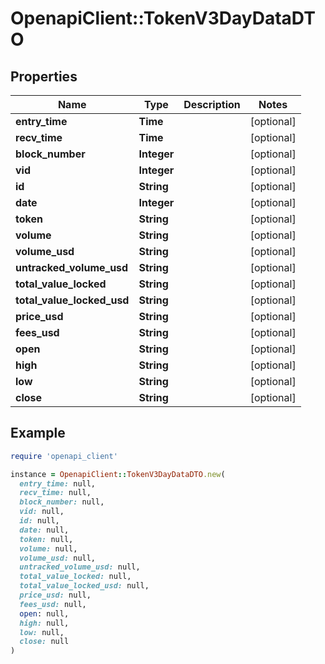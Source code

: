# OpenapiClient::TokenV3DayDataDTO

## Properties

| Name | Type | Description | Notes |
| ---- | ---- | ----------- | ----- |
| **entry_time** | **Time** |  | [optional] |
| **recv_time** | **Time** |  | [optional] |
| **block_number** | **Integer** |  | [optional] |
| **vid** | **Integer** |  | [optional] |
| **id** | **String** |  | [optional] |
| **date** | **Integer** |  | [optional] |
| **token** | **String** |  | [optional] |
| **volume** | **String** |  | [optional] |
| **volume_usd** | **String** |  | [optional] |
| **untracked_volume_usd** | **String** |  | [optional] |
| **total_value_locked** | **String** |  | [optional] |
| **total_value_locked_usd** | **String** |  | [optional] |
| **price_usd** | **String** |  | [optional] |
| **fees_usd** | **String** |  | [optional] |
| **open** | **String** |  | [optional] |
| **high** | **String** |  | [optional] |
| **low** | **String** |  | [optional] |
| **close** | **String** |  | [optional] |

## Example

```ruby
require 'openapi_client'

instance = OpenapiClient::TokenV3DayDataDTO.new(
  entry_time: null,
  recv_time: null,
  block_number: null,
  vid: null,
  id: null,
  date: null,
  token: null,
  volume: null,
  volume_usd: null,
  untracked_volume_usd: null,
  total_value_locked: null,
  total_value_locked_usd: null,
  price_usd: null,
  fees_usd: null,
  open: null,
  high: null,
  low: null,
  close: null
)
```

